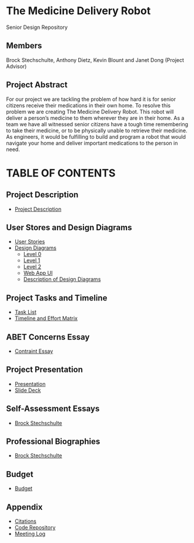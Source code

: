 # The Medicine Delivery Robot
Senior Design Repository

## Members
Brock Stechschulte, Anthony Dietz, Kevin Blount and Janet Dong (Project Advisor)

## Project Abstract
For our project we are tackling the problem of how hard it is for senior citizens receive their medications in their own home. To resolve this problem we are creating The Medicine Delivery Robot. This robot will deliver a person’s medicine to them wherever they are in their home. As a team we have all witnessed senior citizens have a tough time remembering to take their medicine, or to be physically unable to retrieve their medicine. As engineers, it would be fulfilling to build and program a robot that would navigate your home and deliver important medications to the person in need. 

# TABLE OF CONTENTS

## Project Description
* [Project Description](https://github.com/BrockStech/SeniorDesign/blob/master/Assignments/Project-Description.md)

## User Stores and Design Diagrams
* [User Stories](https://github.com/BrockStech/SeniorDesign/blob/master/Assignments/User_Stories.md)
* [Design Diagrams](https://github.com/BrockStech/SeniorDesign/tree/master/Design_Diagrams)
  * [Level 0](https://github.com/BrockStech/SeniorDesign/blob/master/Design_Diagrams/Design_Diagram0.png)
  * [Level 1](https://github.com/BrockStech/SeniorDesign/blob/master/Design_Diagrams/Design_Diagram1.png)
  * [Level 2](https://github.com/BrockStech/SeniorDesign/blob/master/Design_Diagrams/Design_Diagram2.png)
  * [Web App UI](https://github.com/BrockStech/SeniorDesign/blob/master/Design_Diagrams/MedicineDeliveryRobotScreenshot.PNG)
  * [Description of Design Diagrams](https://github.com/BrockStech/SeniorDesign/blob/master/Design_Diagrams/DesignDiagramExplanation.md)
  
## Project Tasks and Timeline
* [Task List](https://github.com/BrockStech/SeniorDesign/blob/master/Assignments/Tasklist.md)
* [Timeline and Effort Matrix](https://github.com/BrockStech/SeniorDesign/blob/master/Assignments/Milestones_Timeline_EffortMatrix.pdf)

## ABET Concerns Essay
* [Contraint Essay](https://github.com/BrockStech/SeniorDesign/blob/master/Assignments/ConstraintEssay.md)

## Project Presentation
* [Presentation](https://youtu.be/2n0N-Gnc1Js)
* [Slide Deck](https://github.com/BrockStech/SeniorDesign/tree/master/Assignments/Presentation)

## Self-Assessment Essays
* [Brock Stechschulte](https://github.com/BrockStech/SeniorDesign/blob/master/Assignments/Self_Assessment_Stechschulte.md)

## Professional Biographies
* [Brock Stechschulte](https://github.com/BrockStech/SeniorDesign/blob/master/Assignments/Biography_Stechschulte.md)

## Budget
* [Budget](https://github.com/BrockStech/SeniorDesign/blob/master/Assignments/Budget.md)

## Appendix
* [Citations](https://github.com/BrockStech/SeniorDesign/blob/master/Assignments/Citations.md)
* [Code Repository](https://github.com/BrockStech/SeniorDesign/tree/master/src/main/java/edu/uc/seniordesign/robot)
* [Meeting Log](https://github.com/BrockStech/SeniorDesign/blob/master/Assignments/MeetingLog.pdf)
